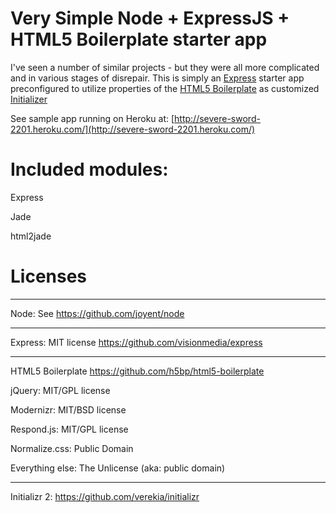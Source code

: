 # Very Simple Node + ExpressJS + HTML5 Boilerplate starter app 

I've seen a number of similar projects - but they were all more complicated and in various stages of disrepair.
This is simply an [Express](http://expressjs.com/) starter app preconfigured to utilize properties of the [HTML5 Boilerplate](http://html5boilerplate.com/) as customized [Initializer](http://www.initializr.com/) 

See sample app running on Heroku at: [http://severe-sword-2201.heroku.com/](http://severe-sword-2201.heroku.com/)


# Included modules:

Express

Jade

html2jade


# Licenses

-------

Node: See https://github.com/joyent/node

-------

Express: MIT license https://github.com/visionmedia/express

-------

HTML5 Boilerplate https://github.com/h5bp/html5-boilerplate

jQuery: MIT/GPL license

Modernizr: MIT/BSD license

Respond.js: MIT/GPL license

Normalize.css: Public Domain

Everything else: The Unlicense (aka: public domain)

-------

Initializr 2: https://github.com/verekia/initializr
